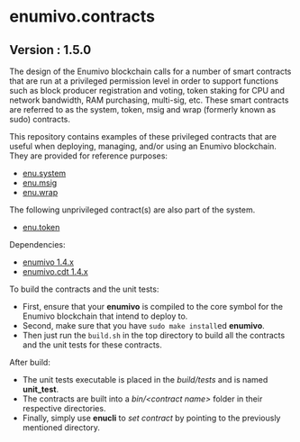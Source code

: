 # enumivo.contracts

## Version : 1.5.0

The design of the Enumivo blockchain calls for a number of smart contracts that are run at a privileged permission level in order to support functions such as block producer registration and voting, token staking for CPU and network bandwidth, RAM purchasing, multi-sig, etc.  These smart contracts are referred to as the system, token, msig and wrap (formerly known as sudo) contracts.

This repository contains examples of these privileged contracts that are useful when deploying, managing, and/or using an Enumivo blockchain.  They are provided for reference purposes:

   * [enu.system](https://github.com/enumivo/enumivo.contracts/tree/master/enu.system)
   * [enu.msig](https://github.com/enumivo/enumivo.contracts/tree/master/enu.msig)
   * [enu.wrap](https://github.com/enumivo/enumivo.contracts/tree/master/enu.wrap)

The following unprivileged contract(s) are also part of the system.
   * [enu.token](https://github.com/enumivo/enumivo.contracts/tree/master/enu.token)

Dependencies:
* [enumivo 1.4.x](https://github.com/enumivo/enumivo/releases/tag/1.4.3)
* [enumivo.cdt 1.4.x](https://github.com/enumivo/enumivo.cdt/releases/tag/1.4.0)

To build the contracts and the unit tests:
* First, ensure that your __enumivo__ is compiled to the core symbol for the Enumivo blockchain that intend to deploy to.
* Second, make sure that you have ```sudo make install```ed __enumivo__.
* Then just run the ```build.sh``` in the top directory to build all the contracts and the unit tests for these contracts.

After build:
* The unit tests executable is placed in the _build/tests_ and is named __unit_test__.
* The contracts are built into a _bin/\<contract name\>_ folder in their respective directories.
* Finally, simply use __enucli__ to _set contract_ by pointing to the previously mentioned directory.
